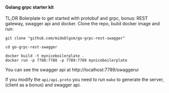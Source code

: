 #### Golang grpc starter kit
TL;DR Bolerplate to get started with protobuf and grpc, bonus: REST gateway, swagger api and docker.
Clone the repo, build docker image and run:
```
git clone "github.com/midoblgsm/go-grpc-rest-swagger"

cd go-grpc-rest-swagger

docker build -t myniceboilerplate .
docker run -p 7788:7788 -p 7789:7789 myniceboilerplate
```

You can see the swagger api at http://localhost:7789/swaggerui

If you modify the `api/api.proto` you need to run `make` to generate the server, (client as a bonus) and swagger api.
